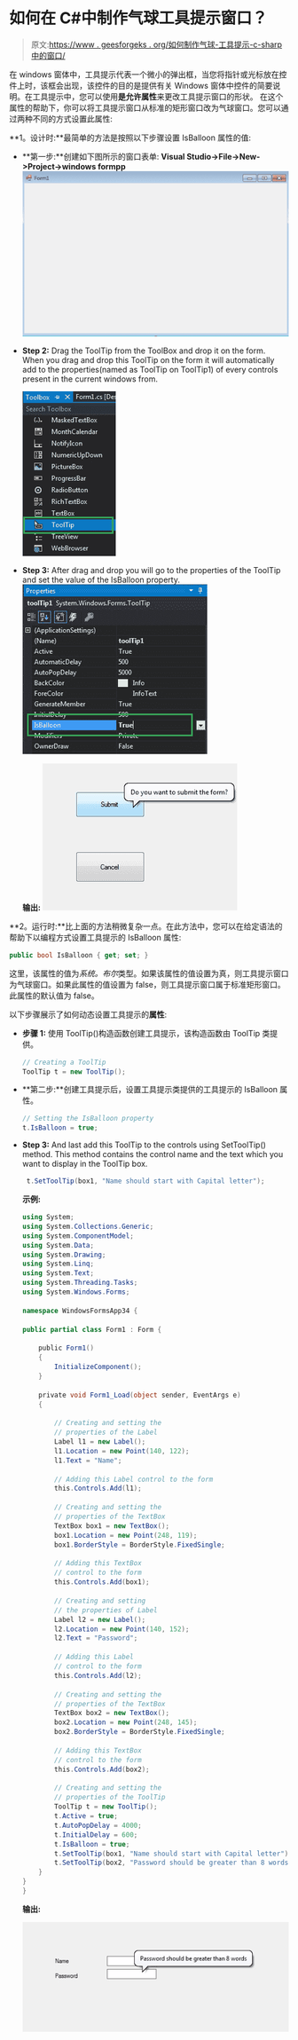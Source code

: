 # 如何在 C#中制作气球工具提示窗口？

> 原文:[https://www . geesforgeks . org/如何制作气球-工具提示-c-sharp 中的窗口/](https://www.geeksforgeeks.org/how-to-make-a-balloon-tooltip-window-in-c-sharp/)

在 windows 窗体中，工具提示代表一个微小的弹出框，当您将指针或光标放在控件上时，该框会出现，该控件的目的是提供有关 Windows 窗体中控件的简要说明。在工具提示中，您可以使用**是允许属性**来更改工具提示窗口的形状。
在这个属性的帮助下，你可以将工具提示窗口从标准的矩形窗口改为气球窗口。您可以通过两种不同的方式设置此属性:

**1。设计时:**最简单的方法是按照以下步骤设置 IsBalloon 属性的值:

*   **第一步:**创建如下图所示的窗口表单:
    **Visual Studio->File->New->Project->windows formpp**
    ![](img/de9202f1f4646167e60ea580d67273d9.png)
*   **Step 2:** Drag the ToolTip from the ToolBox and drop it on the form. When you drag and drop this ToolTip on the form it will automatically add to the properties(named as ToolTip on ToolTip1) of every controls present in the current windows from.

    ![](img/350d05c39f67ec9444b226e20fc599ec.png)

*   **Step 3:** After drag and drop you will go to the properties of the ToolTip and set the value of the IsBalloon property.
    ![](img/b7a27825a517b11a268ad3b510fbf47f.png)

    **输出:**
    ![](img/dee560e72bf66e5b589688e22475be50.png)

**2。运行时:**比上面的方法稍微复杂一点。在此方法中，您可以在给定语法的帮助下以编程方式设置工具提示的 IsBalloon 属性:

```cs
public bool IsBalloon { get; set; }
```

这里，该属性的值为*系统。布尔*类型。如果该属性的值设置为真，则工具提示窗口为气球窗口。如果此属性的值设置为 false，则工具提示窗口属于标准矩形窗口。此属性的默认值为 false。

以下步骤展示了如何动态设置工具提示的**属性**:

*   **步骤 1:** 使用 ToolTip()构造函数创建工具提示，该构造函数由 ToolTip 类提供。

    ```cs
    // Creating a ToolTip
    ToolTip t = new ToolTip();

    ```

*   **第二步:**创建工具提示后，设置工具提示类提供的工具提示的 IsBalloon 属性。

    ```cs
    // Setting the IsBalloon property
    t.IsBalloon = true;

    ```

*   **Step 3:** And last add this ToolTip to the controls using SetToolTip() method. This method contains the control name and the text which you want to display in the ToolTip box.

    ```cs
     t.SetToolTip(box1, "Name should start with Capital letter");
    ```

    **示例:**

    ```cs
    using System;
    using System.Collections.Generic;
    using System.ComponentModel;
    using System.Data;
    using System.Drawing;
    using System.Linq;
    using System.Text;
    using System.Threading.Tasks;
    using System.Windows.Forms;

    namespace WindowsFormsApp34 {

    public partial class Form1 : Form {

        public Form1()
        {
            InitializeComponent();
        }

        private void Form1_Load(object sender, EventArgs e)
        {

            // Creating and setting the 
            // properties of the Label
            Label l1 = new Label();
            l1.Location = new Point(140, 122);
            l1.Text = "Name";

            // Adding this Label control to the form
            this.Controls.Add(l1);

            // Creating and setting the 
            // properties of the TextBox
            TextBox box1 = new TextBox();
            box1.Location = new Point(248, 119);
            box1.BorderStyle = BorderStyle.FixedSingle;

            // Adding this TextBox
            // control to the form
            this.Controls.Add(box1);

            // Creating and setting 
            // the properties of Label
            Label l2 = new Label();
            l2.Location = new Point(140, 152);
            l2.Text = "Password";

            // Adding this Label 
            // control to the form
            this.Controls.Add(l2);

            // Creating and setting the
            // properties of the TextBox
            TextBox box2 = new TextBox();
            box2.Location = new Point(248, 145);
            box2.BorderStyle = BorderStyle.FixedSingle;

            // Adding this TextBox 
            // control to the form
            this.Controls.Add(box2);

            // Creating and setting the 
            // properties of the ToolTip
            ToolTip t = new ToolTip();
            t.Active = true;
            t.AutoPopDelay = 4000;
            t.InitialDelay = 600;
            t.IsBalloon = true;
            t.SetToolTip(box1, "Name should start with Capital letter");
            t.SetToolTip(box2, "Password should be greater than 8 words");
        }
    }
    }
    ```

    **输出:**

    ![](img/cdda2ac23d75f2efa478f9c4b9ab7609.png)